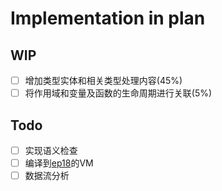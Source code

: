 # Implementation in plan

## WIP
- [ ] 增加类型实体和相关类型处理内容(45%)
- [ ] 将作用域和变量及函数的生命周期进行关联(5%)

## Todo
- [ ] 实现语义检查
- [ ] 编译到[ep18](..%2Fep18)的VM
- [ ] 数据流分析